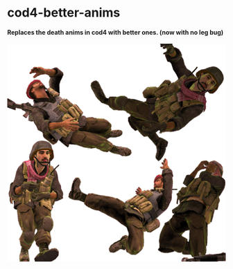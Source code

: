 # cod4-better-anims
#### Replaces the death anims in cod4 with better ones. (now with no leg bug)
![preview](preview.png)

